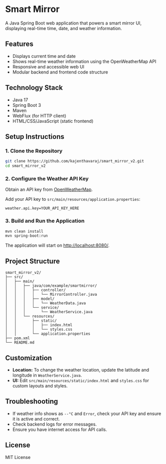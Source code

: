 # Smart Mirror

A Java Spring Boot web application that powers a smart mirror UI, displaying real-time time, date, and weather information.

## Features
- Displays current time and date
- Shows real-time weather information using the OpenWeatherMap API
- Responsive and accessible web UI
- Modular backend and frontend code structure

## Technology Stack
- Java 17
- Spring Boot 3
- Maven
- WebFlux (for HTTP client)
- HTML/CSS/JavaScript (static frontend)

## Setup Instructions

### 1. Clone the Repository
```sh
git clone https://github.com/kajenthavaraj/smart_mirror_v2.git
cd smart_mirror_v2
```

### 2. Configure the Weather API Key
Obtain an API key from [OpenWeatherMap](https://openweathermap.org/api).

Add your API key to `src/main/resources/application.properties`:
```
weather.api.key=YOUR_API_KEY_HERE
```

### 3. Build and Run the Application
```sh
mvn clean install
mvn spring-boot:run
```

The application will start on [http://localhost:8080/](http://localhost:8080/).

## Project Structure
```
smart_mirror_v2/
├── src/
│   ├── main/
│   │   ├── java/com/example/smartmirror/
│   │   │   ├── controller/
│   │   │   │   └── MirrorController.java
│   │   │   ├── model/
│   │   │   │   └── WeatherData.java
│   │   │   └── service/
│   │   │       └── WeatherService.java
│   │   └── resources/
│   │       ├── static/
│   │       │   ├── index.html
│   │       │   └── styles.css
│   │       └── application.properties
├── pom.xml
└── README.md
```

## Customization
- **Location:** To change the weather location, update the latitude and longitude in `WeatherService.java`.
- **UI:** Edit `src/main/resources/static/index.html` and `styles.css` for custom layouts and styles.

## Troubleshooting
- If weather info shows as `--°C` and `Error`, check your API key and ensure it is active and correct.
- Check backend logs for error messages.
- Ensure you have internet access for API calls.

## License
MIT License
